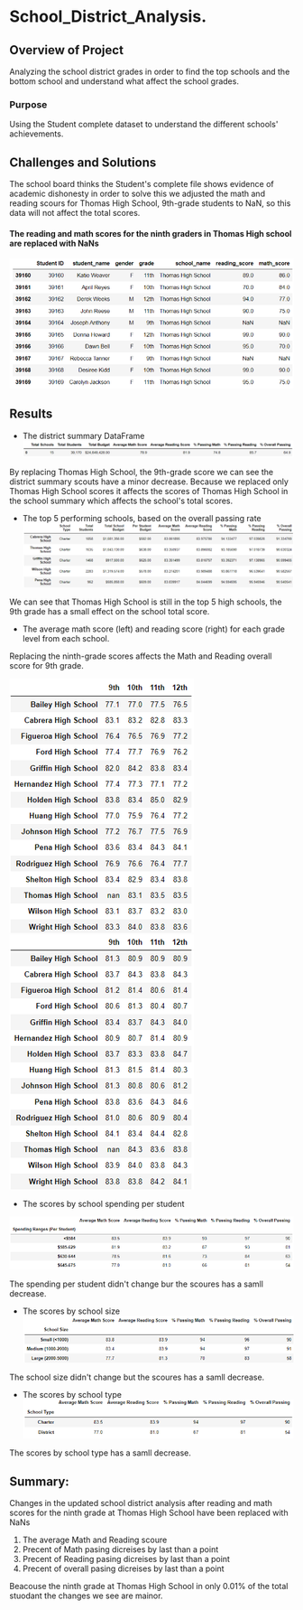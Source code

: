 # School_District_Analysis.

## Overview of Project
Analyzing the school district grades in order to find the top schools and the bottom school and understand what affect the school grades.

### Purpose
Using the Student complete dataset to understand the different schools' achievements. 

## Challenges and Solutions
The school board thinks the Student's complete file shows evidence of academic dishonesty in order to solve this we adjusted the math and reading scours for Thomas High School, 9th-grade students to NaN, so this data will not affect the total scores.   

#### The reading and math scores for the ninth graders in Thomas High school are replaced with NaNs
![Reading_and_math_scores_9th_graders_THS_are_NaNs.png](Resources/Reading_and_math_scores_9th_graders_THS_are_NaNs.png)

## Results

 - The district summary DataFrame 
![district_summary_df.png](Resources/district_summary_df.png)

By replacing Thomas High School, the 9th-grade score we can see the district summary scouts have a minor decrease.
Because we replaced only Thomas High School scores it affects the scores of Thomas High School in the school summary which affects the school's total scores.

- The top 5 performing schools, based on the overall passing rate
![5_top_schools.png](Resources/5_top_schools.png)

We can see that Thomas High School is still in the top 5 high schools, the 9th grade has a small effect on the school total score.

- The average math score (left) and reading score (right) for each grade level from each school.

Replacing the ninth-grade scores affects the Math and Reading overall score for 9th grade.

![math_scores_by_grade.png](Resources/math_scores_by_grade.png)
![reading_scores_by_grade.png](Resources/reading_scores_by_grade.png)

- The scores by school spending per student 

![Scores_by_School_Spending.png](Resources/Scores_by_School_Spending.png)

The spending per student didn't change bur the scoures has a samll decrease. 

- The scores by school size 
![school_size.png](Resources/school_size.png)

The school size didn't change but the scoures has a samll decrease. 

- The scores by school type
![Scores_by_School_Type.png](Resources/Scores_by_School_Type.png)

The scores by school type has a samll decrease. 

## Summary: 
Changes in the updated school district analysis after reading and math scores for the ninth grade at Thomas High School have been replaced with NaNs
1. The average Math and Reading scoure
2. Precent of Math pasing dicreises by last than a point 
3. Precent of Reading pasing dicreises by last than a point
4. Precent of overall pasing dicreises by last than a point

Beacouse the ninth grade at Thomas High School in only 0.01% of the total stuodant the changes we see are mainor.  
